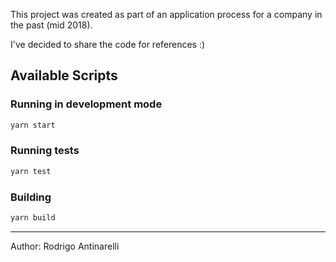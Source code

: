 This project was created as part of an application process for a company in the past (mid 2018).

I've decided to share the code for references :)

## Available Scripts

### Running in development mode

```bash
yarn start
```

### Running tests

```bash
yarn test
```

### Building

```bash
yarn build
```

---

Author: Rodrigo Antinarelli
